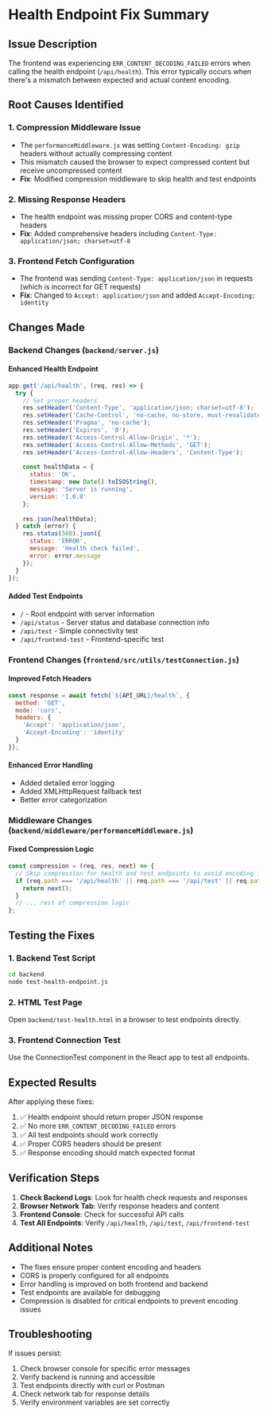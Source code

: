 # Health Endpoint Fix Summary

## Issue Description
The frontend was experiencing `ERR_CONTENT_DECODING_FAILED` errors when calling the health endpoint (`/api/health`). This error typically occurs when there's a mismatch between expected and actual content encoding.

## Root Causes Identified

### 1. **Compression Middleware Issue**
- The `performanceMiddleware.js` was setting `Content-Encoding: gzip` headers without actually compressing content
- This mismatch caused the browser to expect compressed content but receive uncompressed content
- **Fix**: Modified compression middleware to skip health and test endpoints

### 2. **Missing Response Headers**
- The health endpoint was missing proper CORS and content-type headers
- **Fix**: Added comprehensive headers including `Content-Type: application/json; charset=utf-8`

### 3. **Frontend Fetch Configuration**
- The frontend was sending `Content-Type: application/json` in requests (which is incorrect for GET requests)
- **Fix**: Changed to `Accept: application/json` and added `Accept-Encoding: identity`

## Changes Made

### Backend Changes (`backend/server.js`)

#### Enhanced Health Endpoint
```javascript
app.get('/api/health', (req, res) => {
  try {
    // Set proper headers
    res.setHeader('Content-Type', 'application/json; charset=utf-8');
    res.setHeader('Cache-Control', 'no-cache, no-store, must-revalidate');
    res.setHeader('Pragma', 'no-cache');
    res.setHeader('Expires', '0');
    res.setHeader('Access-Control-Allow-Origin', '*');
    res.setHeader('Access-Control-Allow-Methods', 'GET');
    res.setHeader('Access-Control-Allow-Headers', 'Content-Type');
    
    const healthData = { 
      status: 'OK',
      timestamp: new Date().toISOString(),
      message: 'Server is running',
      version: '1.0.0'
    };
    
    res.json(healthData);
  } catch (error) {
    res.status(500).json({ 
      status: 'ERROR', 
      message: 'Health check failed',
      error: error.message 
    });
  }
});
```

#### Added Test Endpoints
- `/` - Root endpoint with server information
- `/api/status` - Server status and database connection info
- `/api/test` - Simple connectivity test
- `/api/frontend-test` - Frontend-specific test

### Frontend Changes (`frontend/src/utils/testConnection.js`)

#### Improved Fetch Headers
```javascript
const response = await fetch(`${API_URL}/health`, {
  method: 'GET',
  mode: 'cors',
  headers: {
    'Accept': 'application/json',
    'Accept-Encoding': 'identity'
  }
});
```

#### Enhanced Error Handling
- Added detailed error logging
- Added XMLHttpRequest fallback test
- Better error categorization

### Middleware Changes (`backend/middleware/performanceMiddleware.js`)

#### Fixed Compression Logic
```javascript
const compression = (req, res, next) => {
  // Skip compression for health and test endpoints to avoid encoding issues
  if (req.path === '/api/health' || req.path === '/api/test' || req.path === '/api/frontend-test') {
    return next();
  }
  // ... rest of compression logic
};
```

## Testing the Fixes

### 1. **Backend Test Script**
```bash
cd backend
node test-health-endpoint.js
```

### 2. **HTML Test Page**
Open `backend/test-health.html` in a browser to test endpoints directly.

### 3. **Frontend Connection Test**
Use the ConnectionTest component in the React app to test all endpoints.

## Expected Results

After applying these fixes:

1. ✅ Health endpoint should return proper JSON response
2. ✅ No more `ERR_CONTENT_DECODING_FAILED` errors
3. ✅ All test endpoints should work correctly
4. ✅ Proper CORS headers should be present
5. ✅ Response encoding should match expected format

## Verification Steps

1. **Check Backend Logs**: Look for health check requests and responses
2. **Browser Network Tab**: Verify response headers and content
3. **Frontend Console**: Check for successful API calls
4. **Test All Endpoints**: Verify `/api/health`, `/api/test`, `/api/frontend-test`

## Additional Notes

- The fixes ensure proper content encoding and headers
- CORS is properly configured for all endpoints
- Error handling is improved on both frontend and backend
- Test endpoints are available for debugging
- Compression is disabled for critical endpoints to prevent encoding issues

## Troubleshooting

If issues persist:

1. Check browser console for specific error messages
2. Verify backend is running and accessible
3. Test endpoints directly with curl or Postman
4. Check network tab for response details
5. Verify environment variables are set correctly

